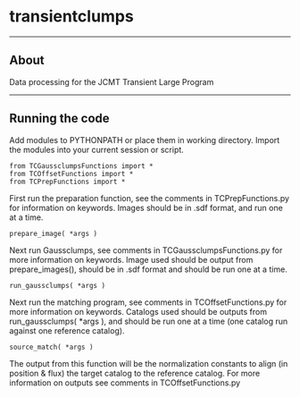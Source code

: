 # transientclumps

----------------

## About #

Data processing for the JCMT Transient Large Program

-----------------

## Running the code

Add modules to PYTHONPATH or place them in working directory.
Import the modules into your current session or script.

```
from TCGaussclumpsFunctions import *
from TCOffsetFunctions import *
from TCPrepFunctions import *
```

First run the preparation function, see the comments in
TCPrepFunctions.py for information on keywords. Images
should be in .sdf format, and run one at a time.

```
prepare_image( *args )
```

Next run Gaussclumps, see comments in TCGaussclumpsFunctions.py
for more information on keywords. Image used should be output from
prepare_images(), should be in .sdf format and should be run one
at a time.

```
run_gaussclumps( *args )
```

Next run the matching program, see comments in TCOffsetFunctions.py
for more information on keywords. Catalogs used should be outputs
from run_gaussclumps( *args ), and should be run one at a time
(one catalog run against one reference catalog).

```
source_match( *args )
```

The output from this function will be the normalization constants 
to align (in position & flux) the target catalog to the reference
catalog. For more information on outputs see comments in 
TCOffsetFunctions.py
